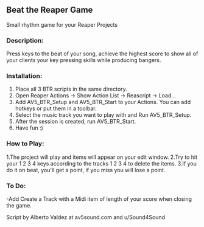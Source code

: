 ## Beat the Reaper Game

Small rhythm game for your Reaper Projects

### Description: 
Press keys to the beat of your song, achieve the highest score to show 
all of your clients your key pressing skills while producing bangers.

### Installation: 
1. Place all 3 BTR scripts in the same directory.
2. Open Reaper Actions -> Show Action List -> Reascript -> Load...
3. Add AV5_BTR_Setup and AV5_BTR_Start to your Actions. 
You can add hotkeys or put them in a toolbar.
4. Select the music track you want to play with and Run AV5_BTR_Setup.
5. After the session is created, run AV5_BTR_Start.
6. Have fun :)

### How to Play:
1.The project will play and items will appear on your edit window.
2.Try to hit your 1 2 3 4 keys according to the tracks 1 2 3 4 to delete the items.
3.If you do it on beat, you'll get a point, if you miss you will lose a point.

### To Do:
-Add Create a Track with a Midi item of length of your score when closing the game.

Script by Alberto Valdez at av5sound.com and u/Sound4Sound
